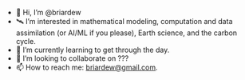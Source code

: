 - 👋 Hi, I’m @briardew
- 🛰️ I’m interested in mathematical modeling, computation and data assimilation (or AI/ML if you please), Earth science, and the carbon cycle.
- 🌱 I’m currently learning to get through the day.
- 💞️ I’m looking to collaborate on ???
- 📫 How to reach me: briardew@gmail.com.

<!---
briardew/briardew is a ✨ special ✨ repository because its `README.md` (this file) appears on your GitHub profile.
You can click the Preview link to take a look at your changes.
--->
